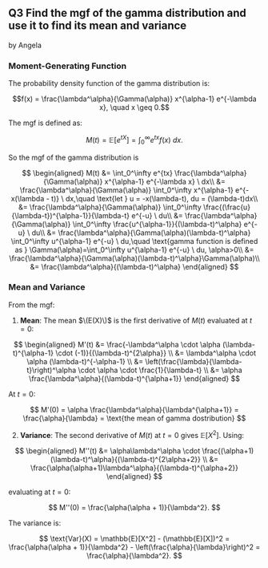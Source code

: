 ## Q3 Find the mgf of the gamma distribution and use it to find its mean and variance
by Angela
### Moment-Generating Function
The probability density function of the gamma distribution is:

$$f(x) = \frac{\lambda^\alpha}{\Gamma(\alpha)} x^{\alpha-1} e^{-\lambda x}, \quad x \geq 0.$$

The mgf is defined as:

$$
M(t) = \mathbb{E}[e^{tX}] = \int_0^\infty e^{tx} f(x) \ dx.
$$

So the mgf of the gamma distribution is

$$
\begin{aligned}
M(t) &= \int_0^\infty e^{tx} \frac{\lambda^\alpha}{\Gamma(\alpha)} x^{\alpha-1} e^{-\lambda x} \ dx\\
&= \frac{\lambda^\alpha}{\Gamma(\alpha)} \int_0^\infty x^{\alpha-1} e^{-x(\lambda - t)} \ dx,\quad \text{let } u = -x(\lambda-t),  du = (\lambda-t)dx\\
&= \frac{\lambda^\alpha}{\Gamma(\alpha)} \int_0^\infty \frac{(\frac{u}{\lambda-t})^{\alpha-1}}{\lambda-t} e^{-u} \ du\\
&= \frac{\lambda^\alpha}{\Gamma(\alpha)} \int_0^\infty \frac{u^{\alpha-1}}{(\lambda-t)^\alpha} e^{-u} \ du\\
&= \frac{\lambda^\alpha}{\Gamma(\alpha)(\lambda-t)^\alpha} \int_0^\infty u^{\alpha-1} e^{-u} \ du,\quad \text{gamma function is defined as } \Gamma(\alpha)=\int_0^\infty u^{\alpha-1} e^{-u} \ du, \alpha>0\\
&= \frac{\lambda^\alpha}{\Gamma(\alpha)(\lambda-t)^\alpha}\Gamma(\alpha)\\
&= \frac{\lambda^\alpha}{(\lambda-t)^\alpha}
\end{aligned}
$$

### Mean and Variance
From the mgf:
1. **Mean**: The mean $\(E(X)\)$ is the first derivative of  $M(t)$ evaluated at $t = 0$:

$$
\begin{aligned}
M'(t) &= \frac{-\lambda^\alpha \cdot \alpha (\lambda-t)^{\alpha-1} \cdot (-1)}{(\lambda-t)^{2\alpha}} \\
&= \lambda^\alpha \cdot \alpha (\lambda-t)^{-\alpha-1} \\
&= \left(\frac{\lambda}{\lambda-t}\right)^\alpha \cdot \alpha \cdot \frac{1}{\lambda-t} \\
&= \alpha \frac{\lambda^\alpha}{(\lambda-t)^{\alpha+1}}
\end{aligned}
$$

At $t = 0$:

$$
M'(0) = \alpha \frac{\lambda^\alpha}{\lambda^{\alpha+1}} = \frac{\alpha}{\lambda} = \text{the mean of gamma dostribution}
$$

2. **Variance**: The second derivative of $M(t)$ at $t = 0$ gives $\mathbb{E}[X^2]$. Using:

$$
\begin{aligned}
M''(t) &= \alpha\lambda^\alpha \cdot \frac{(\alpha+1)(\lambda-t)^\alpha}{(\lambda-t)^{2\alpha+2}} \\
&= \frac{\alpha(\alpha+1)\lambda^\alpha}{(\lambda-t)^{\alpha+2}}
\end{aligned}
$$

evaluating at $t = 0$:

$$
M''(0) = \frac{\alpha(\alpha + 1)}{\lambda^2}.
$$

The variance is:

$$
\text{Var}(X) = \mathbb{E}[X^2] - (\mathbb{E}[X])^2 = \frac{\alpha(\alpha + 1)}{\lambda^2} - \left(\frac{\alpha}{\lambda}\right)^2 = \frac{\alpha}{\lambda^2}.
$$
